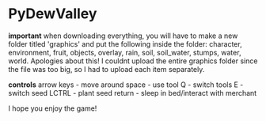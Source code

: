 # PyDewValley

**important** when downloading everything, you will have to make a new folder titled 'graphics' and put the following inside the folder: character, environment, fruit, objects, overlay, rain, soil, soil_water, stumps, water, world. Apologies about this! I couldnt upload the entire graphics folder since the file was too big, so I had to upload each item separately.

**controls**
arrow keys - move around
space - use tool
Q - switch tools
E - switch seed
LCTRL - plant seed
return - sleep in bed/interact with merchant

I hope you enjoy the game!
